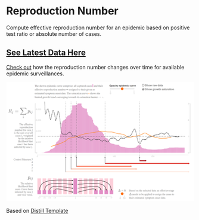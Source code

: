 # Reproduction Number
Compute effective reproduction number for an epidemic based on positive test ratio or absolute number of cases.

## [See Latest Data Here](https://mshfd.github.io/reproduction-number/)

[Check out](https://mshfd.github.io/reproduction-number/) how the reproduction number changes over time for available epidemic surveillances.

[![Example Data Visualization](example.png "Click to view latest data")](https://mshfd.github.io/reproduction-number/)


Based on [Distill Template](https://github.com/distillpub/template)

